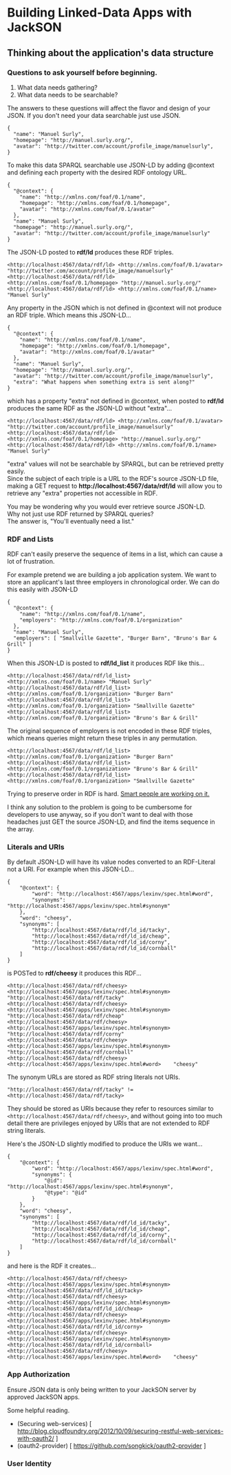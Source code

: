 # Building Linked-Data Apps with JackSON

## Thinking about the application's data structure
### Questions to ask yourself before beginning.

1. What data needs gathering?
2. What data needs to be searchable?

The answers to these questions will affect the flavor and design of your JSON.
If you don't need your data searchable just use JSON.

	{
	  "name": "Manuel Surly",
	  "homepage": "http://manuel.surly.org/",
	  "avatar": "http://twitter.com/account/profile_image/manuelsurly",
	}

To make this data SPARQL searchable use JSON-LD by adding @context and defining each property with the desired RDF ontology URL.

	{
	  "@context": {
	    "name": "http://xmlns.com/foaf/0.1/name",
	    "homepage": "http://xmlns.com/foaf/0.1/homepage",
	    "avatar": "http://xmlns.com/foaf/0.1/avatar"
	  },
	  "name": "Manuel Surly",
	  "homepage": "http://manuel.surly.org/",
	  "avatar": "http://twitter.com/account/profile_image/manuelsurly"
	}

The JSON-LD posted to **rdf/ld** produces these RDF triples.

	<http://localhost:4567/data/rdf/ld> <http://xmlns.com/foaf/0.1/avatar> "http://twitter.com/account/profile_image/manuelsurly"
	<http://localhost:4567/data/rdf/ld> <http://xmlns.com/foaf/0.1/homepage> "http://manuel.surly.org/"
	<http://localhost:4567/data/rdf/ld> <http://xmlns.com/foaf/0.1/name> "Manuel Surly"

Any property in the JSON which is not defined in @context will not produce an RDF triple.
Which means this JSON-LD...

	{
	  "@context": {
	    "name": "http://xmlns.com/foaf/0.1/name",
	    "homepage": "http://xmlns.com/foaf/0.1/homepage",
	    "avatar": "http://xmlns.com/foaf/0.1/avatar"
	  },
	  "name": "Manuel Surly",
	  "homepage": "http://manuel.surly.org/",
	  "avatar": "http://twitter.com/account/profile_image/manuelsurly",
	  "extra": "What happens when something extra is sent along?"
	}

which has a property "extra" not defined in @context, when posted to **rdf/ld** produces the same RDF as the JSON-LD without "extra"...

	<http://localhost:4567/data/rdf/ld> <http://xmlns.com/foaf/0.1/avatar> "http://twitter.com/account/profile_image/manuelsurly"
	<http://localhost:4567/data/rdf/ld> <http://xmlns.com/foaf/0.1/homepage> "http://manuel.surly.org/"
	<http://localhost:4567/data/rdf/ld> <http://xmlns.com/foaf/0.1/name> "Manuel Surly"

"extra" values will not be searchable by SPARQL, but can be retrieved pretty easily.  
Since the subject of each triple is a URL to the RDF's source JSON-LD file, 
making a GET request to **http://localhost:4567/data/rdf/ld** will allow you to retrieve any "extra" properties not accessible in RDF.

You may be wondering why you would ever retrieve source JSON-LD.  
Why not just use RDF returned by SPARQL queries?  
The answer is, "You'll eventually need a list."

### RDF and Lists
RDF can't easily preserve the sequence of items in a list, 
which can cause a lot of frustration.

For example pretend we are building a job application system.
We want to store an applicant's last three employers in chronological order.
We can do this easily with JSON-LD

	{
	  "@context": {
	    "name": "http://xmlns.com/foaf/0.1/name",
		"employers": "http://xmlns.com/foaf/0.1/organization"
	  },
	  "name": "Manuel Surly",
	  "employers": [ "Smallville Gazette", "Burger Barn", "Bruno's Bar & Grill" ]
	}

When this JSON-LD is posted to **rdf/ld_list** it produces RDF like this...

	<http://localhost:4567/data/rdf/ld_list> <http://xmlns.com/foaf/0.1/name> "Manuel Surly"
	<http://localhost:4567/data/rdf/ld_list> <http://xmlns.com/foaf/0.1/organization> "Burger Barn"
	<http://localhost:4567/data/rdf/ld_list> <http://xmlns.com/foaf/0.1/organization> "Smallville Gazette"                               
	<http://localhost:4567/data/rdf/ld_list> <http://xmlns.com/foaf/0.1/organization> "Bruno's Bar & Grill" 

The original sequence of employers is not encoded in these RDF triples,
which means queries might return these triples in any permutation.

	<http://localhost:4567/data/rdf/ld_list> <http://xmlns.com/foaf/0.1/organization> "Burger Barn"
	<http://localhost:4567/data/rdf/ld_list> <http://xmlns.com/foaf/0.1/organization> "Bruno's Bar & Grill" 
	<http://localhost:4567/data/rdf/ld_list> <http://xmlns.com/foaf/0.1/organization> "Smallville Gazette"                               

Trying to preserve order in RDF is hard.
[Smart people are working on it.](http://infolab.stanford.edu/~stefan/daml/order.html)

I think any solution to the problem is going to be cumbersome for developers to use anyway, 
so if you don't want to deal with those headaches just GET the source JSON-LD, and find the items sequence in the array.

### Literals and URIs
By default JSON-LD will have its value nodes converted to an RDF-Literal not a URI.
For example when this JSON-LD...

	{
		"@context": {
			"word": "http://localhost:4567/apps/lexinv/spec.html#word",
			"synonyms": "http://localhost:4567/apps/lexinv/spec.html#synonym"
		},
		"word": "cheesy",
		"synonyms": [
			"http://localhost:4567/data/rdf/ld_id/tacky", 
			"http://localhost:4567/data/rdf/ld_id/cheap", 
			"http://localhost:4567/data/rdf/ld_id/corny", 
			"http://localhost:4567/data/rdf/ld_id/cornball"
		]
	}

is POSTed to **rdf/cheesy** it produces this RDF...

	<http://localhost:4567/data/rdf/cheesy> <http://localhost:4567/apps/lexinv/spec.html#synonym> "http://localhost:4567/data/rdf/tacky"
	<http://localhost:4567/data/rdf/cheesy> <http://localhost:4567/apps/lexinv/spec.html#synonym> "http://localhost:4567/data/rdf/cheap"
	<http://localhost:4567/data/rdf/cheesy> <http://localhost:4567/apps/lexinv/spec.html#synonym> "http://localhost:4567/data/rdf/corny"
	<http://localhost:4567/data/rdf/cheesy> <http://localhost:4567/apps/lexinv/spec.html#synonym> "http://localhost:4567/data/rdf/cornball"
	<http://localhost:4567/data/rdf/cheesy> <http://localhost:4567/apps/lexinv/spec.html#word>    "cheesy"

The synonym URLs are stored as RDF string literals not URIs.

	"http://localhost:4567/data/rdf/tacky" != <http://localhost:4567/data/rdf/tacky>

They should be stored as URIs because they refer to resources similar to `<http://localhost:4567/data/rdf/cheesy>`,
and without going into too much detail there are privileges enjoyed by URIs that are not extended to RDF string literals.

Here's the JSON-LD slightly modified to produce the URIs we want...

	{
		"@context": {
			"word": "http://localhost:4567/apps/lexinv/spec.html#word",
			"synonyms": {
				"@id": "http://localhost:4567/apps/lexinv/spec.html#synonym",
				"@type": "@id"
			}
		},
		"word": "cheesy",
		"synonyms": [
			"http://localhost:4567/data/rdf/ld_id/tacky", 
			"http://localhost:4567/data/rdf/ld_id/cheap", 
			"http://localhost:4567/data/rdf/ld_id/corny", 
			"http://localhost:4567/data/rdf/ld_id/cornball"
		]
	}

and here is the RDF it creates...

	<http://localhost:4567/data/rdf/cheesy> <http://localhost:4567/apps/lexinv/spec.html#synonym> <http://localhost:4567/data/rdf/ld_id/tacky>
	<http://localhost:4567/data/rdf/cheesy> <http://localhost:4567/apps/lexinv/spec.html#synonym> <http://localhost:4567/data/rdf/ld_id/cheap>
	<http://localhost:4567/data/rdf/cheesy> <http://localhost:4567/apps/lexinv/spec.html#synonym> <http://localhost:4567/data/rdf/ld_id/corny>
	<http://localhost:4567/data/rdf/cheesy> <http://localhost:4567/apps/lexinv/spec.html#synonym> <http://localhost:4567/data/rdf/ld_id/cornball>
	<http://localhost:4567/data/rdf/cheesy> <http://localhost:4567/apps/lexinv/spec.html#word>    "cheesy"

### App Authorization
Ensure JSON data is only being written to your JackSON server by approved JackSON apps.

Some helpful reading.

* (Securing web-services) [ http://blog.cloudfoundry.org/2012/10/09/securing-restful-web-services-with-oauth2/ ]
* (oauth2-provider) [ https://github.com/songkick/oauth2-provider ]

### User Identity

